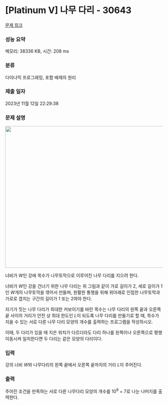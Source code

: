 # [Platinum V] 나무 다리 - 30643 

[문제 링크](https://www.acmicpc.net/problem/30643) 

### 성능 요약

메모리: 38336 KB, 시간: 208 ms

### 분류

다이나믹 프로그래밍, 포함 배제의 원리

### 제출 일자

2023년 11월 12일 22:29:38

### 문제 설명

<p style="text-align: center;"><img alt="" height="452" src="https://u.acmicpc.net/e50f9597-6eb0-4e27-b049-bceb953bb777/Untitled.png" width="575"></p>

<p>너비가 <em>W</em>인 강에 목수가 나무토막으로 이루어진 나무 다리를 지으려 한다.</p>

<p>너비가 <em>W</em>인 강을 건너기 위한 나무 다리는 위 그림과 같이 가로 길이가 2, 세로 길이가 1인 <em>W</em>개의 나무토막을 엮어서 만들며, 원활한 통행을 위해 위아래로 인접한 나무토막과 가로로 겹치는 구간의 길이가 1 또는 2여야 한다.</p>

<p>자기가 짓는 나무 다리가 최대한 커보이기를 바란 목수는 나무 다리의 왼쪽 끝과 오른쪽 끝 사이의 거리가 안전 상 최대 한도인 <em>L</em>이 되도록 나무 다리를 만들기로 할 때, 목수가 지을 수 있는 서로 다른 나무 다리 모양의 개수를 출력하는 프로그램을 작성하시오.</p>

<p>이때, 두 다리가 있을 때 지은 위치가 다르더라도 다리 하나를 왼쪽이나 오른쪽으로 평행이동시켜 일치한다면 두 다리는 같은 모양의 다리이다.</p>

### 입력 

 <p>강의 너비 <em>W</em>와 나무다리의 왼쪽 끝에서 오른쪽 끝까지의 거리 <em>L</em>이 주어진다.</p>

### 출력 

 <p>주어진 조건을 만족하는 서로 다른 나무다리 모양의 개수를 10<sup>9</sup> + 7로 나눈 나머지를 출력한다.</p>

